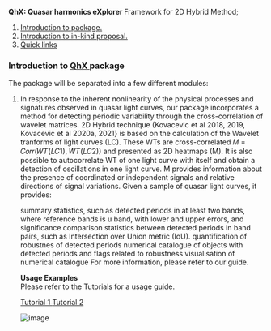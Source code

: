 <b>QhX: Quasar harmonics eXplorer </b>
 Framework for 2D Hybrid Method; 


<ol> 
    <li> <a href="#intro"> Introduction to package. </a></li>
    <li> <a href="#inkind"> Introduction to in-kind proposal. </a></li>
    <li> <a href="#links"> Quick links </a> </li>
    
 </ol>
 
 
 <h3 id="intro"> Introduction to <u> QhX </u> package </h3>
 
  <p>
    The package will be separated into a few different modules: </p>
    <ol>
        <li> In response to the inherent nonlinearity of the physical processes and signatures observed in quasar light curves, our package incorporates a method for detecting periodic variability through the cross-correlation of wavelet matrices. 2D Hybrid technique (Kovacevic et al 2018, 2019, Kovacevic et al 2020a, 2021} is based on the calculation of the
Wavelet tranforms of light curves (LC). These WTs are cross-correlated
𝑀 = 𝐶𝑜𝑟𝑟(𝑊𝑇(𝐿𝐶1), 𝑊𝑇(𝐿𝐶2)) and presented as 2D heatmaps (M). It is also possible to autocorrelate WT of one
light curve with itself and obtain a detection of oscillations in one light curve. M provides information about the
presence of coordinated or independent signals and relative directions of signal variations. 
Given a sample of quasar light curves, it provides:

summary statistics, such as detected periods in at least two bands, where reference bands is u band, with lower and upper errors, and significance
comparison statistics between detected periods in band pairs, such as Intersection over Union metric (IoU).
quantification of robustnes of detected periods 
numerical catalogue of objects with detected periods and flags related to robustness
visualisation of numerical catalogue
For more information, please refer to our guide.
</li>
 

<b> Usage Examples </b> <br>
Please refer to the Tutorials for a  usage guide.


<a href=""> Tutorial 1 </a>
<a href=""> Tutorial 2 </a>




![image](https://user-images.githubusercontent.com/78701856/191952700-d104bc04-72a4-4258-961b-2c139619e673.png)


 
 
 
 